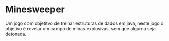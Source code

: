 # Minesweeper
Um jogo com objetitvo de treinar estruturas de dados em java, neste jogo o objetivo é revelar um campo de minas explosivas, sem que alguma seja detonada.
